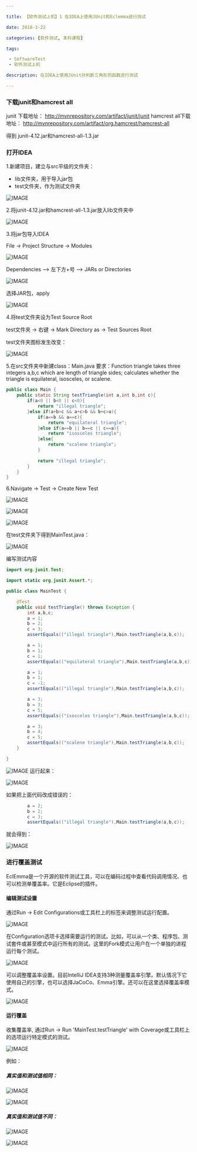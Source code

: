 ```yaml
---

title: 【软件测试上机】1 在IDEA上使用JUnit和Eclemma进行测试

date: 2018-3-22

categories: [软件测试, 本科课程]

tags: 

 - SoftwareTest
 - 软件测试上机

description: 在IDEA上使用JUnit对判断三角形的函数进行测试

---
```


### 下载junit和hamcrest all
junit 下载地址：
http://mvnrepository.com/artifact/junit/junit
hamcrest all下载地址：
http://mvnrepository.com/artifact/org.hamcrest/hamcrest-all

得到
junit-4.12.jar和hamcrest-all-1.3.jar

### 打开IDEA
1.新建项目，建立与src平级的文件夹：
* lib文件夹，用于导入jar包
* test文件夹，作为测试文件夹


![IMAGE](/images/ST_Lab1JUnit-IDEA/B1DE6A8DC267E313259029C2935DDE98.jpg)

2.将junit-4.12.jar和hamcrest-all-1.3.jar放入lib文件夹中

![IMAGE](/images/ST_Lab1JUnit-IDEA/4F768A9E99FCAB3C8300F5B742F8F6D1.jpg)

3.将jar包导入IDEA

File -> Project Structure -> Modules

![IMAGE](/images/ST_Lab1JUnit-IDEA/D2A1502212F9CDF31065C3D33C329E2A.jpg)

Dependencies —> 左下方+号 —> JARs or Directories

![IMAGE](/images/ST_Lab1JUnit-IDEA/C7547C7C00382E0392B1CCDC74EE7F04.jpg)

选择JAR包，apply

![IMAGE](/images/ST_Lab1JUnit-IDEA/A0508FA9E6E63AAE7AD0D41606085FF9.jpg)

4.将test文件夹设为Test Source Root

test文件夹 -> 右键 -> Mark Directory as -> Test Sources Root



test文件夹图标发生改变：

![IMAGE](/images/ST_Lab1JUnit-IDEA/B3745DA55B613D075917A33EDDA66720.jpg)

5.在src文件夹中新建class：Main.java
要求：Function triangle takes three integers a,b,c which are length of triangle sides; calculates whether the triangle is equilateral, isosceles, or scalene. 


```java
public class Main {
    public static String testTriangle(int a,int b,int c){
        if(a<0 || b<0 || c<0){
            return "illegal triangle";
        }else if(a+b>c && a+c>b && b+c>a){
            if(a==b && a==c){
                return "equilateral triangle";
            }else if(a==b || b==c || c==a){
                return "isosceles triangle";
            }else{
                return "scalene triangle";
            }
        
            return "illegal triangle";
        }
    }
}
```
6.Navigate -> Test -> Create New Test

![IMAGE](/images/ST_Lab1JUnit-IDEA/71AE5DAE996134530F883C070479DD15.jpg)


![IMAGE](/images/ST_Lab1JUnit-IDEA/4C01F1383F9080DDEE8576C4A5B75E59.jpg)

![IMAGE](/images/ST_Lab1JUnit-IDEA/FD951535174474C81C9D98E229F4C542.jpg)

在test文件夹下得到MainTest.java：

![IMAGE](/images/ST_Lab1JUnit-IDEA/BBE421C8BA022D86DC72A4EA7E523297.jpg)

编写测试内容
```java
import org.junit.Test;

import static org.junit.Assert.*;

public class MainTest {

    @Test
    public void testTriangle() throws Exception {
        int a,b,c;
        a = 1;
        b = 2;
        c = 3;
        assertEquals(("illegal triangle"),Main.testTriangle(a,b,c));

        a = 1;
        b = 1;
        c = 1;
        assertEquals(("equilateral triangle"),Main.testTriangle(a,b,c));

        a = 1;
        b = 1;
        c = -1;
        assertEquals(("illegal triangle"),Main.testTriangle(a,b,c));

        a = 3;
        b = 3;
        c = 5;
        assertEquals(("isosceles triangle"),Main.testTriangle(a,b,c));

        a = 3;
        b = 4;
        c = 5;
        assertEquals(("scalene triangle"),Main.testTriangle(a,b,c));
    }

}
```

![IMAGE](/images/ST_Lab1JUnit-IDEA/8B5E3321DB60F179EDCB64AB20920148.jpg)
运行起来：

![IMAGE](/images/ST_Lab1JUnit-IDEA/77A4730C8630658F97032D3CAB062D99.jpg)


如果把上面代码改成错误的：

```java
        a = 2;
        b = 2;
        c = 3;
        assertEquals(("illegal triangle"),Main.testTriangle(a,b,c));
```

就会得到：

![IMAGE](/images/ST_Lab1JUnit-IDEA/A2A23CD04066A6B8A6A71223EFB2F5EA.jpg)


### 进行覆盖测试

EclEmma是一个开源的软件测试工具，可以在编码过程中查看代码调用情况、也可以检测单覆盖率。它是Eclipse的插件。

#### 编辑测试设置
通过Run → Edit Configurations或工具栏上的标签来调整测试运行配置。

![IMAGE](/images/ST_Lab1JUnit-IDEA/382536A0172275DA93900F5849876B92.jpg)



在Configuration选项卡选择需要运行的测试。比如，可以从一个类、程序包、测试套件或甚至模式中运行所有的测试。这里的Fork模式让用户在一个单独的进程运行每个测试。


![IMAGE](/images/ST_Lab1JUnit-IDEA/DF85FEBC2D76CD4A0AD3B1F191317BAE.jpg)


可以调整覆盖率设置。目前IntelliJ IDEA支持3种测量覆盖率引擎。默认情况下它使用自己的引擎，也可以选择JaCoCo、Emma引擎。还可以在这里选择覆盖率模式。

![IMAGE](/images/ST_Lab1JUnit-IDEA/C92E5164F2AFB757AB8D1EED1A37A91E.jpg)


#### 运行覆盖

收集覆盖率, 通过Run → Run 'MainTest.testTriangle' with Coverage或工具栏上的选项运行特定模式的测试。

![IMAGE](/images/ST_Lab1JUnit-IDEA/FC9CE42B76C7F1B8077291AE184F1934.jpg)

例如：
##### 真实值和测试值相同：
![IMAGE](/images/ST_Lab1JUnit-IDEA/4B7AC488A03DD00A8A531A1B03F97F57.jpg)

![IMAGE](/images/ST_Lab1JUnit-IDEA/DB54406F4FEC24DB5C458B5F18108561.jpg)


##### 真实值和测试值不同：
![IMAGE](/images/ST_Lab1JUnit-IDEA/7A8A9A74CFFDAEA716B660184DF13B7F.jpg)

![IMAGE](/images/ST_Lab1JUnit-IDEA/67BF0939ABB35FEA40F4AC6572E6027C.jpg)
